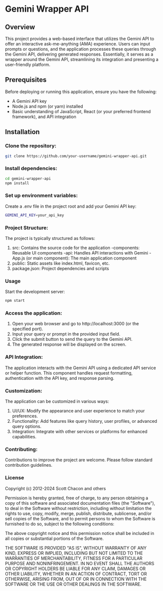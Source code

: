 # Gemini Wrapper API

## Overview
This project provides a web-based interface that utilizes the Gemini API to offer an interactive ask-me-anything (AMA) experience. Users can input prompts or questions, and the application processes these queries through the Gemini API, delivering generated responses. Essentially, it serves as a wrapper around the Gemini API, streamlining its integration and presenting a user-friendly platform.

## Prerequisites
Before deploying or running this application, ensure you have the following:

- A Gemini API key
- Node.js and npm (or yarn) installed
- Basic understanding of JavaScript, React (or your preferred frontend framework), and API integration

## Installation

### Clone the repository:
```bash
git clone https://github.com/your-username/gemini-wrapper-api.git
```

### Install dependencies:
```bash
cd gemini-wrapper-api
npm install
```
### Set up environment variables:
Create a .env file in the project root and add your Gemini API key:
```bash
GEMINI_API_KEY=your_api_key
```

### Project Structure:
The project is typically structured as follows:

1. src: Contains the source code for the application
    -components: Reusable UI components
    -api: Handles API interactions with Gemini
    -App.js (or main component): The main application component
2. public: Static assets like index.html, favicon, etc.
3. package.json: Project dependencies and scripts

### Usage
Start the development server:
```bash
npm start
```

### Access the application:
1. Open your web browser and go to http://localhost:3000 (or the specified port).
2. Input your query or prompt in the provided input field.
3. Click the submit button to send the query to the Gemini API.
4. The generated response will be displayed on the screen.

### API Integration:
The application interacts with the Gemini API using a dedicated API service or helper function. This component handles request formatting, authentication with the API key, and response parsing.

### Customization:
The application can be customized in various ways:
1. UI/UX: Modify the appearance and user experience to match your preferences.
2. Functionality: Add features like query history, user profiles, or advanced query options.
3. Integration: Integrate with other services or platforms for enhanced capabilities.

### Contributing:
Contributions to improve the project are welcome. Please follow standard contribution guidelines.

### License
Copyright (c) 2012-2024 Scott Chacon and others

Permission is hereby granted, free of charge, to any person obtaining
a copy of this software and associated documentation files (the
"Software"), to deal in the Software without restriction, including
without limitation the rights to use, copy, modify, merge, publish,
distribute, sublicense, and/or sell copies of the Software, and to
permit persons to whom the Software is furnished to do so, subject to
the following conditions:

The above copyright notice and this permission notice shall be
included in all copies or substantial portions of the Software.

THE SOFTWARE IS PROVIDED "AS IS", WITHOUT WARRANTY OF ANY KIND,
EXPRESS OR IMPLIED, INCLUDING BUT NOT LIMITED TO THE WARRANTIES OF
MERCHANTABILITY, FITNESS FOR A PARTICULAR PURPOSE AND
NONINFRINGEMENT. IN NO EVENT SHALL THE AUTHORS OR COPYRIGHT HOLDERS BE
LIABLE FOR ANY CLAIM, DAMAGES OR OTHER LIABILITY, WHETHER IN AN ACTION
OF CONTRACT, TORT OR OTHERWISE, ARISING FROM, OUT OF OR IN CONNECTION
WITH THE SOFTWARE OR THE USE OR OTHER DEALINGS IN THE SOFTWARE.
